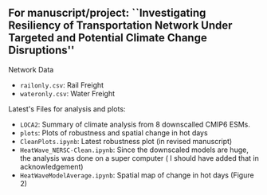 ## For manuscript/project: ``Investigating Resiliency of Transportation Network Under Targeted and Potential Climate Change Disruptions''
Network Data
- `railonly.csv`: Rail Freight
- `wateronly.csv`: Water Freight
  
Latest's Files for analysis and plots:
- `LOCA2`: Summary of climate analysis from 8 downscalled CMIP6 ESMs.
- `plots`: Plots of robustness and spatial change in hot days
- `CleanPlots.ipynb`: Latest robustness plot (in revised manuscript)
- `HeatWave_NERSC-Clean.ipynb`: Since the downscaled models are huge, the analysis was done on a super computer ( I should have added that in acknowledgement)
- `HeatWaveModelAverage.ipynb`: Spatial map of change in hot days (Figure 2)
